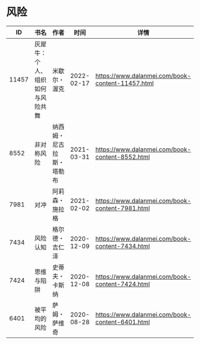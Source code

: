 # 风险

| ID | 书名 | 作者 | 时间 | 详情 | 下载页面 | EPUB下载链接 | MOBI下载链接 | AZW3下载链接 |
| --- | --- | --- | --- | --- | --- | --- | --- | --- |
| 11457 | 灰犀牛：个人、组织如何与风险共舞 | 米歇尔・渥克 | 2022-02-17 | https://www.dalanmei.com/book-content-11457.html | https://www.dalanmei.com/download-book-11457.html | http://ct.dalanmei.com/f/31084289-570175927-cad972 | http://ct.dalanmei.com/f/31084289-570302294-72746f | http://ct.dalanmei.com/f/31084289-570371674-4c0e60 |
| 8552 | 非对称风险 | 纳西姆・尼古拉斯・塔勒布 | 2021-03-31 | https://www.dalanmei.com/book-content-8552.html | https://www.dalanmei.com/download-book-8552.html | http://ct.dalanmei.com/f/31084289-571711162-c145b3 | http://ct.dalanmei.com/f/31084289-572114839-c83ba4 | http://ct.dalanmei.com/f/31084289-572134318-13a764 |
| 7981 | 对冲 | 阿莉森・施拉格 | 2021-02-02 | https://www.dalanmei.com/book-content-7981.html | https://www.dalanmei.com/download-book-7981.html | http://ct.dalanmei.com/f/31084289-571666133-869d6e | http://ct.dalanmei.com/f/31084289-572116628-9a31ae | http://ct.dalanmei.com/f/31084289-572176433-6fe09f |
| 7434 | 风险认知 | 格尔德・吉仁泽 | 2020-12-09 | https://www.dalanmei.com/book-content-7434.html | https://www.dalanmei.com/download-book-7434.html | http://ct.dalanmei.com/f/31084289-571631869-c801b3 | http://ct.dalanmei.com/f/31084289-572126726-5bb38d | http://ct.dalanmei.com/f/31084289-572186896-3ec8a8 |
| 7424 | 思维与陷阱 | 史蒂夫・卡斯纳 | 2020-12-08 | https://www.dalanmei.com/book-content-7424.html | https://www.dalanmei.com/download-book-7424.html | http://ct.dalanmei.com/f/31084289-571630508-4c8eb3 | http://ct.dalanmei.com/f/31084289-572127765-47ef79 | http://ct.dalanmei.com/f/31084289-572187751-5227b4 |
| 6401 | 被平均的风险 | 萨姆・萨维奇 | 2020-08-28 | https://www.dalanmei.com/book-content-6401.html | https://www.dalanmei.com/download-book-6401.html | http://ct.dalanmei.com/f/31084289-571553466-1652aa | http://ct.dalanmei.com/f/31084289-571884475-0f362f | http://ct.dalanmei.com/f/31084289-572202793-9e9552 |
